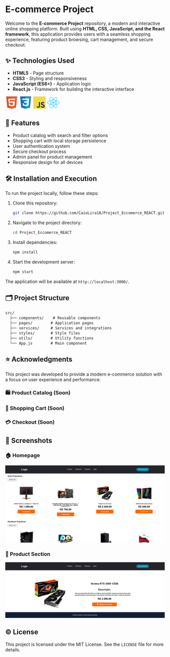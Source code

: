 # E-commerce Project
Welcome to the **E-commerce Project** repository, a modern and interactive online shopping platform. Built using **HTML, CSS, JavaScript, and the React framework**, this application provides users with a seamless shopping experience, featuring product browsing, cart management, and secure checkout.

## ✨ Technologies Used
- **HTML5** - Page structure
- **CSS3** - Styling and responsiveness
- **JavaScript (ES6+)** - Application logic
- **React.js** - Framework for building the interactive interface

<img src="https://raw.githubusercontent.com/devicons/devicon/master/icons/html5/html5-original.svg" alt="HTML5" width="40" height="40"/> <img src="https://raw.githubusercontent.com/devicons/devicon/master/icons/css3/css3-original.svg" alt="CSS3" width="40" height="40"/> <img src="https://raw.githubusercontent.com/devicons/devicon/master/icons/javascript/javascript-original.svg" alt="JavaScript" width="40" height="40"/> <img src="https://raw.githubusercontent.com/devicons/devicon/master/icons/react/react-original.svg" alt="React" width="40" height="40"/>

## 🔧 Features
- Product catalog with search and filter options
- Shopping cart with local storage persistence
- User authentication system
- Secure checkout process
- Admin panel for product management
- Responsive design for all devices

## 🛠 Installation and Execution
To run the project locally, follow these steps:

1. Clone this repository:
   ```sh
   git clone https://github.com/CaioLira18/Project_Eccomerce_REACT.git
   ```
2. Navigate to the project directory:
   ```sh
   cd Project_Eccomerce_REACT
   ```
3. Install dependencies:
   ```sh
   npm install
   ```
4. Start the development server:
   ```sh
   npm start
   ```
The application will be available at `http://localhost:3000/`.

## 🗂️ Project Structure
```
src/
  ├── components/    # Reusable components
  ├── pages/        # Application pages
  ├── services/     # Services and integrations
  ├── styles/       # Style files
  ├── utils/        # Utility functions
  └── App.js        # Main component
```

## ⭐ Acknowledgments
This project was developed to provide a modern e-commerce solution with a focus on user experience and performance.

### 🛍️ Product Catalog  (Soon)

### 🛒 Shopping Cart  (Soon)

### 💳 Checkout  (Soon)
## 📸 Screenshots
### 🏠 Homepage  
<img src="/images/1.png" alt="Homepage" width="600"/>

### 📰 Product Section  
<img src="/images/2.png" alt="Notice Section 2" width="600"/>

## © License
This project is licensed under the MIT License. See the `LICENSE` file for more details.





